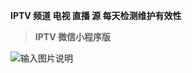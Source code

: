  **IPTV 频道 电视 直播 源 每天检测维护有效性** 


 > **IPTV 微信小程序版** 

![输入图片说明](https://images.gitee.com/uploads/images/2021/0822/224416_1506b9d0_1280996.jpeg "gh_46c49e1c96fb_430.jpg")












